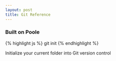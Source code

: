 ```yaml
---
layout: post
title: Git Reference
---
```


### Built on Poole

{% highlight js %}
git init
{% endhighlight %}

<div class="message">
  Initialize your current folder into Git version control
</div>


